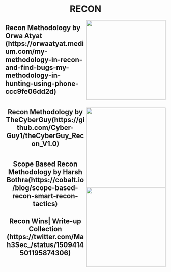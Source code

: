 <h1 align="center">RECON</h1>

<a href="https://twitter.com/GodfatherOrwa"><img align="right" width="250" height="250px" align="left" src="https://profiles.bugcrowdusercontent.com/avatars/daf2cd702f488805e6b3afb80904a463/normal_BDE815EF-FD87-4209-9A1C-AD3129560DA9.jpeg"/></a>

<h2>Recon Methodology by  Orwa Atyat (https://orwaatyat.medium.com/my-methodology-in-recon-and-find-bugs-my-methodology-in-hunting-using-phone-ccc9fe06dd2d)</h2>

#
#
#
<a href="https://twitter.com/theCyberGuy0"><img align="right" width="250" height="250px" align="left" src="https://user-images.githubusercontent.com/79082257/144823196-cea491f9-2580-403f-b669-8f4d3299428f.jpg"/></a>

<h2 align="center">Recon Methodology by TheCyberGuy(https://github.com/Cyber-Guy1/theCyberGuy_Recon_V1.0)</h2>

#
#
#
#
#

<a href="https://twitter.com/harshbothra_"><img align="right" width="250" height="250px" align="left" src="https://twitter.com/harshbothra_/photo"/></a>

<h2 align="center">Scope Based Recon Methodology by Harsh Bothra(https://cobalt.io/blog/scope-based-recon-smart-recon-tactics)</h2>


<h2 align="center">Recon Wins| Write-up Collection (https://twitter.com/Mah3Sec_/status/1509414501195874306)</h2>


